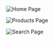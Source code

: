 ![Home Page](https://github.com/RiceWa/BlazorShop/wwwwroot/images/home-page.png?raw=true)

![Products Page](https://github.com/RiceWa/BlazorShop/wwwwroot/images/product-page.png?raw=true)

![Search Page](https://github.com/RiceWa/BlazorShop/wwwwroot/images/search-page.png?raw=true)
